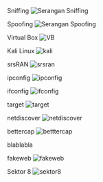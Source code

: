 Sniffing
![Serangan Sniffing](Sniffing.jpg)

Spoofing
![Serangan Spoofing](Spoofing.jpg)

Virtual Box
![VB](vb.png)

Kali Linux
![kali](kali.jpeg)

srsRAN
![srsran](srsRAN.webp)

ipconfig
![ipconfig](ipconfig.jpg)

ifconfig
![ifconfig](ifconfig.jpg)

target
![target](iptarget.jpg)

netdiscover
![netdiscover](netdiscover.jpg)

bettercap
![betttercap](bettercap.jpg)

blablabla

fakeweb
![fakeweb](fakeweb.jpg)

Sektor 8
![sektor8](Sektor8.jpg)
